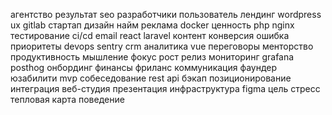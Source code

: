 агентство
результат
seo
разработчики
пользователь
лендинг
wordpress
ux
gitlab
стартап
дизайн
найм
реклама
docker
ценность
php
nginx
тестирование
ci/cd
email
react
laravel
контент
конверсия
ошибка
приоритеты
devops
sentry
crm
аналитика
vue
переговоры
менторство
продуктивность
мышление
фокус
рост
релиз
мониторинг
grafana
posthog
онбординг
финансы
фриланс
коммуникация
фаундер
юзабилити
mvp
собеседование
rest api
бэкап
позиционирование
интеграция
веб-студия
презентация
инфраструктура
figma
цель
стресс
тепловая карта
поведение